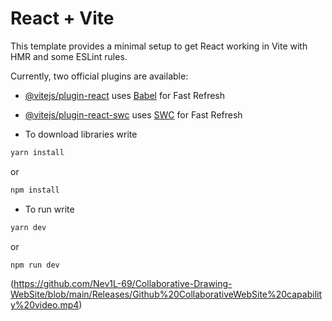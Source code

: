 # React + Vite

This template provides a minimal setup to get React working in Vite with HMR and some ESLint rules.

Currently, two official plugins are available:

- [@vitejs/plugin-react](https://github.com/vitejs/vite-plugin-react/blob/main/packages/plugin-react/README.md) uses [Babel](https://babeljs.io/) for Fast Refresh
- [@vitejs/plugin-react-swc](https://github.com/vitejs/vite-plugin-react-swc) uses [SWC](https://swc.rs/) for Fast Refresh

- To download libraries write
```bash
yarn install
```
or
```bash
npm install
```
- To run write
```bash
yarn dev
```
or
```bash
npm run dev
```

(https://github.com/Nev1L-69/Collaborative-Drawing-WebSite/blob/main/Releases/Github%20CollaborativeWebSite%20capability%20video.mp4)

